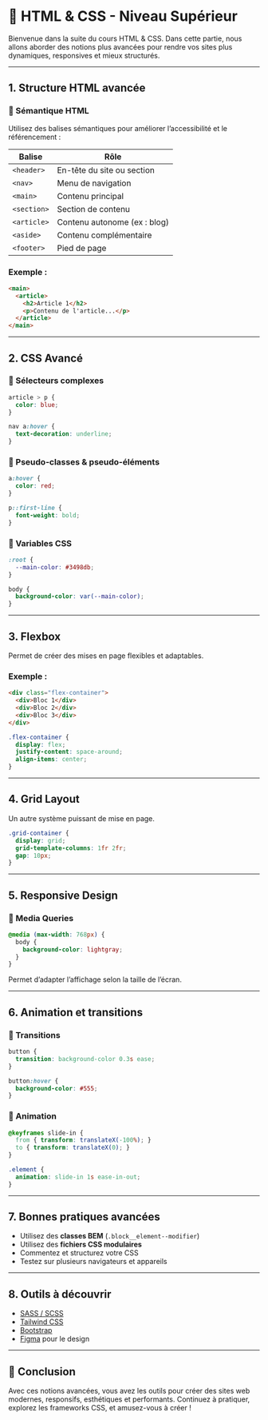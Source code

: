 # 🚀 HTML & CSS - Niveau Supérieur

Bienvenue dans la suite du cours HTML & CSS. Dans cette partie, nous allons aborder des notions plus avancées pour rendre vos sites plus dynamiques, responsives et mieux structurés.

---

## 1. Structure HTML avancée

### 🔹 Sémantique HTML

Utilisez des balises sémantiques pour améliorer l’accessibilité et le référencement :

| Balise | Rôle |
|--------|------|
| `<header>` | En-tête du site ou section |
| `<nav>` | Menu de navigation |
| `<main>` | Contenu principal |
| `<section>` | Section de contenu |
| `<article>` | Contenu autonome (ex : blog) |
| `<aside>` | Contenu complémentaire |
| `<footer>` | Pied de page |

### Exemple :

```html
<main>
  <article>
    <h2>Article 1</h2>
    <p>Contenu de l'article...</p>
  </article>
</main>
```

---

## 2. CSS Avancé

### 🔸 Sélecteurs complexes

```css
article > p {
  color: blue;
}

nav a:hover {
  text-decoration: underline;
}
```

### 🔸 Pseudo-classes & pseudo-éléments

```css
a:hover {
  color: red;
}

p::first-line {
  font-weight: bold;
}
```

### 🔸 Variables CSS

```css
:root {
  --main-color: #3498db;
}

body {
  background-color: var(--main-color);
}
```

---

## 3. Flexbox

Permet de créer des mises en page flexibles et adaptables.

### Exemple :

```html
<div class="flex-container">
  <div>Bloc 1</div>
  <div>Bloc 2</div>
  <div>Bloc 3</div>
</div>
```

```css
.flex-container {
  display: flex;
  justify-content: space-around;
  align-items: center;
}
```

---

## 4. Grid Layout

Un autre système puissant de mise en page.

```css
.grid-container {
  display: grid;
  grid-template-columns: 1fr 2fr;
  gap: 10px;
}
```

---

## 5. Responsive Design

### 🔹 Media Queries

```css
@media (max-width: 768px) {
  body {
    background-color: lightgray;
  }
}
```

Permet d’adapter l’affichage selon la taille de l’écran.

---

## 6. Animation et transitions

### 🔹 Transitions

```css
button {
  transition: background-color 0.3s ease;
}

button:hover {
  background-color: #555;
}
```

### 🔹 Animation

```css
@keyframes slide-in {
  from { transform: translateX(-100%); }
  to { transform: translateX(0); }
}

.element {
  animation: slide-in 1s ease-in-out;
}
```

---

## 7. Bonnes pratiques avancées

- Utilisez des **classes BEM** (`.block__element--modifier`)
- Utilisez des **fichiers CSS modulaires**
- Commentez et structurez votre CSS
- Testez sur plusieurs navigateurs et appareils

---

## 8. Outils à découvrir

- [SASS / SCSS](https://sass-lang.com/)
- [Tailwind CSS](https://tailwindcss.com/)
- [Bootstrap](https://getbootstrap.com/)
- [Figma](https://www.figma.com/) pour le design

---

## 🎯 Conclusion

Avec ces notions avancées, vous avez les outils pour créer des sites web modernes, responsifs, esthétiques et performants. Continuez à pratiquer, explorez les frameworks CSS, et amusez-vous à créer !

